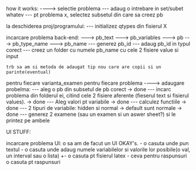 how it works:
----> selectie problema
--- adaug o intrebare in set/subet whatev
--- pt problema x, selectez subsetul din care sa creez pb


la deschiderea proj/programului:
    --- initializez qtypes din fisierul X


incarcare problema back-end:
    ---> pb_text
    ---> pb_variables
    ---> pb 
    ---> pb_type_name
    ---> pb_name
    --- generez pb_id
    --- adaug pb_id in typul corect
    --- creez un folder cu numele pb_name cu cele 2 fisiere value si input  

    trb sa am si metoda de adaugat tip nou care are copii si un parinte(eventual)

pentru fiecare varianta_examen
    pentru fiecare problema
    ----> adaugare probelma:
    --- aleg o pb din subsetul de pb corect -> done
    --- incarc problema din folderul ei, citind cele 2 fisiere aferente (fieserul text si fisierul values). -> done
    --- Aleg valori pt variabile -> done
    --- calculez functiile -> done
    --- 2 tipuri de variabile: hidden si normal -> default sunt normale -> done
    --- generez 2 examene (sau un examen si un aswer sheet?) si le printez pe ambele










UI STUFF:


incarcare problema UI:
o sa am de facut un UI OKAY's. 
    - o casuta unde pun textul
    - o casuta unde adaug numele variabilelor si valorile lor posibile(o val, un interval sau o lista)
    +- o casuta pt fisierul latex
    - ceva pentru raspunsuri
    o casuta pt raspunsuri


